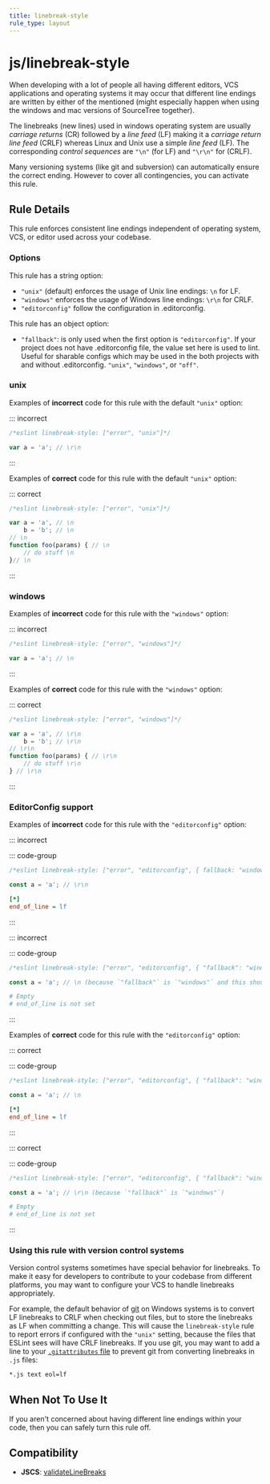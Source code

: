 ```yaml
---
title: linebreak-style
rule_type: layout
---
```


# js/linebreak-style

When developing with a lot of people all having different editors, VCS applications and operating systems it may occur that
different line endings are written by either of the mentioned (might especially happen when using the windows and mac versions of SourceTree together).

The linebreaks (new lines) used in windows operating system are usually _carriage returns_ (CR) followed by a _line feed_ (LF) making it a _carriage return line feed_ (CRLF)
whereas Linux and Unix use a simple _line feed_ (LF). The corresponding _control sequences_ are `"\n"` (for LF) and `"\r\n"` for (CRLF).

Many versioning systems (like git and subversion) can automatically ensure the correct ending. However to cover all contingencies, you can activate this rule.

## Rule Details

This rule enforces consistent line endings independent of operating system, VCS, or editor used across your codebase.

### Options

This rule has a string option:

- `"unix"` (default) enforces the usage of Unix line endings: `\n` for LF.
- `"windows"` enforces the usage of Windows line endings: `\r\n` for CRLF.
- `"editorconfig"` follow the configuration in .editorconfig.

This rule has an object option:

- `"fallback"`: is only used when the first option is `"editorconfig"`. If your project does not have .editorconfig file, the value set here is used to lint. Useful for sharable configs which may be used in the both projects with and without .editorconfig. `"unix"`, `"windows"`, or `"off"`.

### unix

Examples of **incorrect** code for this rule with the default `"unix"` option:

::: incorrect

```js
/*eslint linebreak-style: ["error", "unix"]*/

var a = 'a'; // \r\n

```

:::

Examples of **correct** code for this rule with the default `"unix"` option:

::: correct

```js
/*eslint linebreak-style: ["error", "unix"]*/

var a = 'a', // \n
    b = 'b'; // \n
// \n
function foo(params) { // \n
    // do stuff \n
}// \n
```

:::

### windows

Examples of **incorrect** code for this rule with the `"windows"` option:

::: incorrect

```js
/*eslint linebreak-style: ["error", "windows"]*/

var a = 'a'; // \n
```

:::

Examples of **correct** code for this rule with the `"windows"` option:

::: correct

```js
/*eslint linebreak-style: ["error", "windows"]*/

var a = 'a', // \r\n
    b = 'b'; // \r\n
// \r\n
function foo(params) { // \r\n
    // do stuff \r\n
} // \r\n
```

:::

### EditorConfig support

Examples of **incorrect** code for this rule with the `"editorconfig"` option:

::: incorrect

::: code-group

```js [JS]
/*eslint linebreak-style: ["error", "editorconfig", { fallback: "windows" }]*/

const a = 'a'; // \r\n
```

```ini [.editorconfig]
[*]
end_of_line = lf
```

:::

::: incorrect

::: code-group

```js [JS]
/*eslint linebreak-style: ["error", "editorconfig", { "fallback": "windows" }]*/

const a = 'a'; // \n (because `"fallback"` is `"windows"` and this should be \r\n)
```

```ini [.editorconfig]
# Empty
# end_of_line is not set
```

:::

Examples of **correct** code for this rule with the `"editorconfig"` option:

::: correct

::: code-group

```js [JS]
/*eslint linebreak-style: ["error", "editorconfig", { "fallback": "windows" }]*/

const a = 'a'; // \n
```

```ini [.editorconfig]
[*]
end_of_line = lf
```

:::

::: correct

::: code-group

```js [JS]
/*eslint linebreak-style: ["error", "editorconfig", { "fallback": "windows" }]*/

const a = 'a'; // \r\n (because `"fallback"` is `"windows"`)
```

```ini [.editorconfig]
# Empty
# end_of_line is not set
```

:::

### Using this rule with version control systems

Version control systems sometimes have special behavior for linebreaks. To make it easy for developers to contribute to your codebase from different platforms, you may want to configure your VCS to handle linebreaks appropriately.

For example, the default behavior of [git](https://git-scm.com/) on Windows systems is to convert LF linebreaks to CRLF when checking out files, but to store the linebreaks as LF when committing a change. This will cause the `linebreak-style` rule to report errors if configured with the `"unix"` setting, because the files that ESLint sees will have CRLF linebreaks. If you use git, you may want to add a line to your [`.gitattributes` file](https://git-scm.com/docs/gitattributes) to prevent git from converting linebreaks in `.js` files:

```txt
*.js text eol=lf
```

## When Not To Use It

If you aren't concerned about having different line endings within your code, then you can safely turn this rule off.

## Compatibility

- **JSCS**: [validateLineBreaks](https://jscs-dev.github.io/rule/validateLineBreaks)

